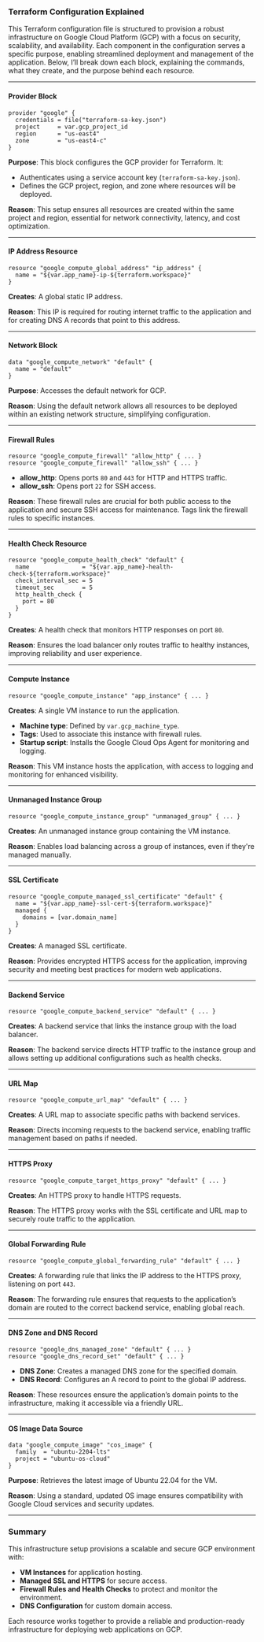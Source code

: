 ### Terraform Configuration Explained

This Terraform configuration file is structured to provision a robust infrastructure on Google Cloud Platform (GCP) with a focus on security, scalability, and availability. Each component in the configuration serves a specific purpose, enabling streamlined deployment and management of the application. Below, I’ll break down each block, explaining the commands, what they create, and the purpose behind each resource.

---

#### Provider Block
```hcl
provider "google" {
  credentials = file("terraform-sa-key.json")
  project     = var.gcp_project_id
  region      = "us-east4"
  zone        = "us-east4-c"
}
```
**Purpose**: This block configures the GCP provider for Terraform. It:
- Authenticates using a service account key (`terraform-sa-key.json`).
- Defines the GCP project, region, and zone where resources will be deployed.

**Reason**: This setup ensures all resources are created within the same project and region, essential for network connectivity, latency, and cost optimization.

---

#### IP Address Resource
```hcl
resource "google_compute_global_address" "ip_address" {
  name = "${var.app_name}-ip-${terraform.workspace}"
}
```
**Creates**: A global static IP address.

**Reason**: This IP is required for routing internet traffic to the application and for creating DNS A records that point to this address.

---

#### Network Block
```hcl
data "google_compute_network" "default" {
  name = "default"
}
```
**Purpose**: Accesses the default network for GCP.

**Reason**: Using the default network allows all resources to be deployed within an existing network structure, simplifying configuration.

---

#### Firewall Rules
```hcl
resource "google_compute_firewall" "allow_http" { ... }
resource "google_compute_firewall" "allow_ssh" { ... }
```
- **allow_http**: Opens ports `80` and `443` for HTTP and HTTPS traffic.
- **allow_ssh**: Opens port `22` for SSH access.

**Reason**: These firewall rules are crucial for both public access to the application and secure SSH access for maintenance. Tags link the firewall rules to specific instances.

---

#### Health Check Resource
```hcl
resource "google_compute_health_check" "default" {
  name               = "${var.app_name}-health-check-${terraform.workspace}"
  check_interval_sec = 5
  timeout_sec        = 5
  http_health_check {
    port = 80
  }
}
```
**Creates**: A health check that monitors HTTP responses on port `80`.

**Reason**: Ensures the load balancer only routes traffic to healthy instances, improving reliability and user experience.

---

#### Compute Instance
```hcl
resource "google_compute_instance" "app_instance" { ... }
```
**Creates**: A single VM instance to run the application.

- **Machine type**: Defined by `var.gcp_machine_type`.
- **Tags**: Used to associate this instance with firewall rules.
- **Startup script**: Installs the Google Cloud Ops Agent for monitoring and logging.

**Reason**: This VM instance hosts the application, with access to logging and monitoring for enhanced visibility.

---

#### Unmanaged Instance Group
```hcl
resource "google_compute_instance_group" "unmanaged_group" { ... }
```
**Creates**: An unmanaged instance group containing the VM instance.

**Reason**: Enables load balancing across a group of instances, even if they're managed manually.

---

#### SSL Certificate
```hcl
resource "google_compute_managed_ssl_certificate" "default" {
  name = "${var.app_name}-ssl-cert-${terraform.workspace}"
  managed {
    domains = [var.domain_name]
  }
}
```
**Creates**: A managed SSL certificate.

**Reason**: Provides encrypted HTTPS access for the application, improving security and meeting best practices for modern web applications.

---

#### Backend Service
```hcl
resource "google_compute_backend_service" "default" { ... }
```
**Creates**: A backend service that links the instance group with the load balancer.

**Reason**: The backend service directs HTTP traffic to the instance group and allows setting up additional configurations such as health checks.

---

#### URL Map
```hcl
resource "google_compute_url_map" "default" { ... }
```
**Creates**: A URL map to associate specific paths with backend services.

**Reason**: Directs incoming requests to the backend service, enabling traffic management based on paths if needed.

---

#### HTTPS Proxy
```hcl
resource "google_compute_target_https_proxy" "default" { ... }
```
**Creates**: An HTTPS proxy to handle HTTPS requests.

**Reason**: The HTTPS proxy works with the SSL certificate and URL map to securely route traffic to the application.

---

#### Global Forwarding Rule
```hcl
resource "google_compute_global_forwarding_rule" "default" { ... }
```
**Creates**: A forwarding rule that links the IP address to the HTTPS proxy, listening on port `443`.

**Reason**: The forwarding rule ensures that requests to the application’s domain are routed to the correct backend service, enabling global reach.

---

#### DNS Zone and DNS Record
```hcl
resource "google_dns_managed_zone" "default" { ... }
resource "google_dns_record_set" "default" { ... }
```
- **DNS Zone**: Creates a managed DNS zone for the specified domain.
- **DNS Record**: Configures an A record to point to the global IP address.

**Reason**: These resources ensure the application’s domain points to the infrastructure, making it accessible via a friendly URL.

---

#### OS Image Data Source
```hcl
data "google_compute_image" "cos_image" {
  family  = "ubuntu-2204-lts"
  project = "ubuntu-os-cloud"
}
```
**Purpose**: Retrieves the latest image of Ubuntu 22.04 for the VM.

**Reason**: Using a standard, updated OS image ensures compatibility with Google Cloud services and security updates.

---

### Summary
This infrastructure setup provisions a scalable and secure GCP environment with:
- **VM Instances** for application hosting.
- **Managed SSL and HTTPS** for secure access.
- **Firewall Rules and Health Checks** to protect and monitor the environment.
- **DNS Configuration** for custom domain access.

Each resource works together to provide a reliable and production-ready infrastructure for deploying web applications on GCP.